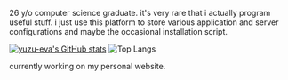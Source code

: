 26 y/o computer science graduate. it's very rare that i actually program useful
stuff. i just use this platform to store various application and server
configurations and maybe the occasional installation script.

[![yuzu-eva's GitHub stats](https://github-readme-stats.vercel.app/api?username=yuzu-eva)](https://github.com/yuzu-eva/github-readme-stats)
![Top Langs](https://github-readme-stats.vercel.app/api/top-langs/?username=yuzu-eva&layout=compact&theme=dracula&count_private=true)

currently working on my personal website.
